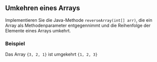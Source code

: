 ## Umkehren eines Arrays

Implementieren Sie die Java-Methode `reverseArray(int[] arr)`, die ein Array als Methodenparameter entgegennimmt und die Reihenfolge der Elemente eines Arrays umkehrt.

### Beispiel 

Das Array `{3, 2, 1}` ist umgekehrt `{1, 2, 3}`